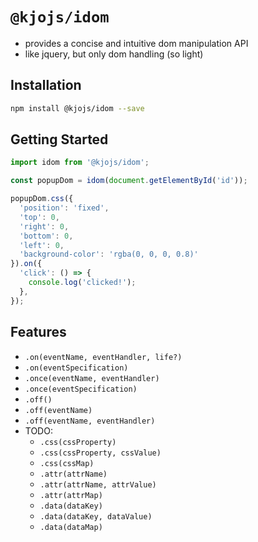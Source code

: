 # `@kjojs/idom`

- provides a concise and intuitive dom manipulation API
- like jquery, but only dom handling (so light)

## Installation

```sh
npm install @kjojs/idom --save
```

## Getting Started

```js
import idom from '@kjojs/idom';

const popupDom = idom(document.getElementById('id'));

popupDom.css({
  'position': 'fixed',
  'top': 0,
  'right': 0,
  'bottom': 0,
  'left': 0,
  'background-color': 'rgba(0, 0, 0, 0.8)'
}).on({
  'click': () => {
    console.log('clicked!');
  },
});
```

## Features

- `.on(eventName, eventHandler, life?)`
- `.on(eventSpecification)`
- `.once(eventName, eventHandler)`
- `.once(eventSpecification)`
- `.off()`
- `.off(eventName)`
- `.off(eventName, eventHandler)`
- TODO:
    - `.css(cssProperty)`
    - `.css(cssProperty, cssValue)`
    - `.css(cssMap)`
    - `.attr(attrName)`
    - `.attr(attrName, attrValue)`
    - `.attr(attrMap)`
    - `.data(dataKey)`
    - `.data(dataKey, dataValue)`
    - `.data(dataMap)`
